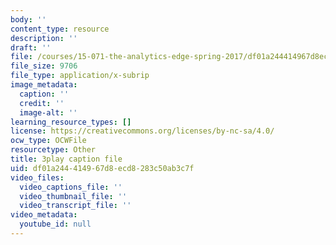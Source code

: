```yaml
---
body: ''
content_type: resource
description: ''
draft: ''
file: /courses/15-071-the-analytics-edge-spring-2017/df01a244414967d8ecd8283c50ab3c7f_Du0HgYO3E6U.srt
file_size: 9706
file_type: application/x-subrip
image_metadata:
  caption: ''
  credit: ''
  image-alt: ''
learning_resource_types: []
license: https://creativecommons.org/licenses/by-nc-sa/4.0/
ocw_type: OCWFile
resourcetype: Other
title: 3play caption file
uid: df01a244-4149-67d8-ecd8-283c50ab3c7f
video_files:
  video_captions_file: ''
  video_thumbnail_file: ''
  video_transcript_file: ''
video_metadata:
  youtube_id: null
---
```

